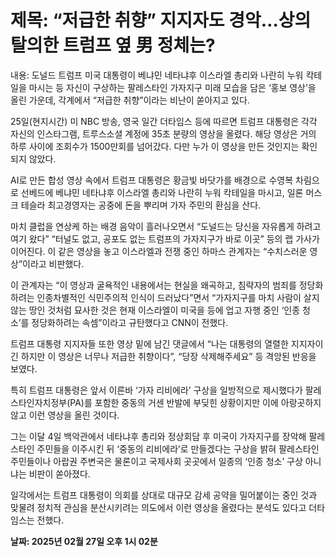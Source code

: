 # **제목: “저급한 취향” 지지자도 경악…상의 탈의한 트럼프 옆 男 정체는?**

  내용: 도널드 트럼프 미국 대통령이 베냐민 네타냐후 이스라엘 총리와 나란히 누워 칵테일을 마시는 등 자신이 구상하는 팔레스타인 가자지구 미래 모습을 담은 ‘홍보 영상’을 올린 가운데, 각계에서 “저급한 취향”이라는 비난이 쏟아지고 있다.

25일(현지시간) 미 NBC 방송, 영국 일간 더타임스 등에 따르면 트럼프 대통령은 각각 자신의 인스타그램, 트루스소셜 계정에 35초 분량의 영상을 올렸다. 해당 영상은 거의 하루 사이에 조회수가 1500만회를 넘어갔다. 다만 누가 이 영상을 만든 것인지는 확인되지 않았다.

AI로 만든 합성 영상 속에서 트럼프 대통령은 황금빛 바닷가를 배경으로 수영복 차림으로 선베드에 베냐민 네타냐후 이스라엘 총리와 나란히 누워 칵테일을 마시고, 일론 머스크 테슬라 최고경영자는 공중에 돈을 뿌리며 가자 주민의 환심을 산다.

마치 클럽을 연상케 하는 배경 음악이 흘러나오면서 “도널드는 당신을 자유롭게 하려고 여기 왔다” “터널도 없고, 공포도 없는 트럼프의 가자지구가 바로 이곳” 등의 랩 가사가 이어진다. 이 같은 영상을 놓고 이스라엘과 전쟁 중인 하마스 관계자는 “수치스러운 영상”이라고 비판했다.

이 관계자는 “이 영상과 굴욕적인 내용에서는 현실을 왜곡하고, 침략자의 범죄를 정당화하려는 인종차별적인 식민주의적 인식이 드러났다”면서 “가자지구를 마치 사람이 살지 않는 땅인 것처럼 묘사한 것은 현재 이스라엘이 미국을 등에 업고 자행 중인 ‘인종 청소’를 정당화하려는 속셈”이라고 규탄했다고 CNN이 전했다.

트럼프 대통령 지지자들 또한 영상 밑에 남긴 댓글에서 “나는 대통령의 열렬한 지지자이긴 하지만 이 영상은 너무나 저급한 취향이다”, “당장 삭제해주세요” 등 격앙된 반응을 보였다.

특히 트럼프 대통령은 앞서 이른바 ‘가자 리비에라’ 구상을 일방적으로 제시했다가 팔레스타인자치정부(PA)를 포함한 중동의 거센 반발에 부딪힌 상황이지만 이에 아랑곳하지 않고 이런 영상을 올린 것이다.

그는 이달 4일 백악관에서 네타냐후 총리와 정상회담 후 미국이 가자지구를 장악해 팔레스타인 주민들을 이주시킨 뒤 ‘중동의 리비에라’로 만들겠다는 구상을 밝혀 팔레스타인 주민들이나 아랍권 주변국은 물론이고 국제사회 곳곳에서 일종의 ‘인종 청소’ 구상 아니냐는 비판이 쏟아졌다.

일각에서는 트럼프 대통령이 의회를 상대로 대규모 감세 공약을 밀어붙이는 중인 것과 맞물려 정치적 관심을 분산시키려는 의도에서 이런 영상을 올렸다는 분석도 있다고 더타임스는 전했다.

  **날짜: 2025년 02월 27일 오후 1시 02분**